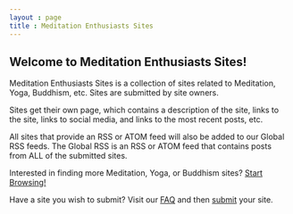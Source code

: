 ```yaml
---
layout : page
title : Meditation Enthusiasts Sites
---
```


## Welcome to Meditation Enthusiasts Sites!

Meditation Enthusiasts Sites is a collection of sites related to Meditation, Yoga, Buddhism, etc.  Sites are submitted by site owners.

Sites get their own page, which contains a description of the site, links to the site, links to social media, and links to the most recent posts, etc.

All sites that provide an RSS or ATOM feed will also be added to our Global RSS feeds.  The Global RSS is an RSS or ATOM feed that contains posts from ALL of the submitted sites.

Interested in finding more Meditation, Yoga, or Buddhism sites?  [Start Browsing!](/browse/)

Have a site you wish to submit?  Visit our [FAQ](/submit/faqs.html) and then [submit](/submit/) your site.


